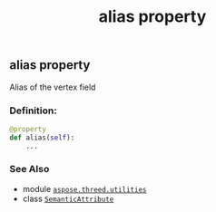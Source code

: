﻿---
title: alias property
second_title: Aspose.3D for Python via .NET API References
description: 
type: docs
weight: 30
url: /aspose.threed.utilities/semanticattribute/alias/
is_root: false
---

## alias property


Alias of the vertex field
### Definition:
```python
@property
def alias(self):
    ...
```

### See Also
* module [`aspose.threed.utilities`](../../)
* class [`SemanticAttribute`](/3d/python-net/aspose.threed.utilities/semanticattribute)
